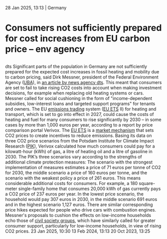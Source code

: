28 Jan 2025, 13:13
| 
Germany
# Consumers not sufficiently prepared for cost increases from EU carbon price – env agency
## 
dts
Significant parts of the population in Germany are not sufficiently prepared for the expected cost increases in fossil heating and mobility due to carbon pricing, said Dirk Messner, president of the Federal Environment Agency ([UBA](https://www.cleanenergywire.org/experts/uba-federal-environment-agency)), in [an article by news agency dts](https://unternehmen-heute.de/news.php?newsid=6644950). This meant that consumers are set to fail to take rising CO2 costs into account when making investment decisions, for example when replacing old heating systems or cars. Messner called for social cushioning in the form of "income-dependent subsidies, low-interest loans and targeted support programs" for tenants and owners.
The EU [emissions trading](https://www.cleanenergywire.org/glossary/letter_e#emissions_trading) system ([EU ETS](https://www.cleanenergywire.org/glossary/letter_e#eu_ets) II) for heating and transport, which is set to go into effect in 2027, could cause the costs of heating and fuel for many consumers to rise significantly by 2030 – in some cases by more than 1,000 euros per year, according to a report by price comparison portal Verivox.
The [EU ETS](https://www.cleanenergywire.org/glossary/letter_e#eu_ets) is a [market mechanism](https://www.cleanenergywire.org/factsheets/understanding-european-unions-emissions-trading-system) that sets CO2 prices to create incentives to reduce emissions. Basing its data on three CO2 price scenarios from the Potsdam Institute for Climate Impact Research ([PIK](https://www.cleanenergywire.org/experts/pik-potsdam-institute-climate-impact-research)), Verivox calculated how much consumers could pay for a kilowatt-hour (kWh) of gas, a litre of heating oil and a litre of gasoline in 2030. The PIK’s three scenarios vary according to the strengths of additional climate protection measures: The scenario with the strongest implementation of measures estimates a price of 71 euros per tonne of CO2 for 2030, the middle scenario a price of 160 euros per tonne, and the scenario with the weakest policy a price of 261 euros.
This means considerable additional costs for consumers. For example, a 180 square-meter single-family home that consumes 20,000 kWh of gas currently pays a CO2 price of 237 euros per year. In the lowest price scenario, the household would pay 307 euros in 2030, in the middle scenario 691 euros and in the highest scenario 1,127 euros. There are similar corresponding price hikes expected for people who drive cars with combustion engines.
Messner's proposals to cushion the effects on low-income households echo those of [civil society groups](https://www.cleanenergywire.org/news/researchers-call-quicker-co2-price-increase-compensation-anticipate-new-eu-emissions-trading-scheme), which have similarly called for greater consumer support, particularly for low-income households, in view of rising CO2 prices.
23 Jan 2025, 10:30
13 Feb 2024, 13:13
20 Oct 2023, 13:25